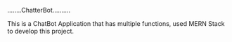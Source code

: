 ........ChatterBot..........

This is a ChatBot Application that has multiple functions, used MERN Stack to develop this project.
